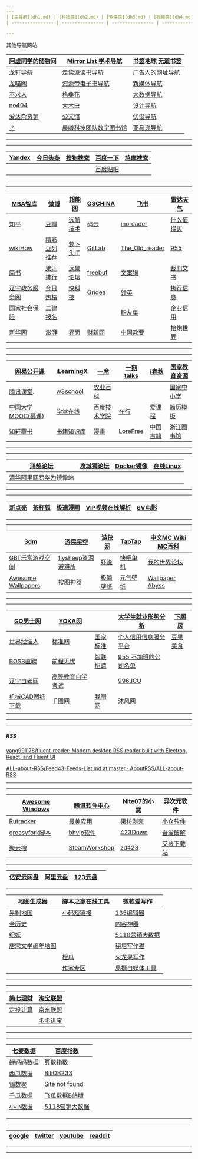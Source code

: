 ```yaml
---
---
| [主导航](dh1.md) | [科技类](dh2.md) | [软件类](dh3.md) | [视频类](dh4.md) | [? ? ?](dh4.md) |
| ---------------- | ---------------- | ---------------- | ---------------- | --------------- |

---
```


其他导航网站

| [阿虚同学的储物间](https://axutongxue.com/) | [Mirror List 学术导航](https://www.library.ac.cn/)           | [书签地球](https://www.bookmarkearth.com/)    [无道书签](https://nav.ujuji.com/) |
| ------------------------------------------- | ------------------------------------------------------------ | ------------------------------------------------------------ |
| [龙轩导航](http://ilxdh.com/)               | [走读派读书导航](http://www.zoudupai.com/)                   | [广告人的网址导航](https://www.addog.vip/)                   |
| [龙喵网](https://ailongmiao.com/)           | [资源帝电子书导航](http://shu.ziyuandi.cn/)                  | [新媒体导航](http://123.meibp.com/)                          |
| [不求人](https://www.bqrdh.com/)            | [格桑花](http://www.20009.net/)                              | [大数据导航](http://hao.199it.com/)                          |
| [no404](https://www.no404.me/)              | [大木虫](http://www.4243.net/)                               | [设计导航](https://hao.shejidaren.com/)                      |
| [爱达杂货铺](https://adzhp.cn/)             | [公文馆 ](http://gongwenguan.com/)                           | [优设导航](https://hao.uisdc.com/)                           |
| [？](dhs.md)                                | [晨曦科技团队数字图书馆](https://31sanyi.neocities.org/user.html) | [亚马逊导航](https://www.amz123.com/)                        |

---

---

| [Yandex](https://yandex.com/) | [今日头条](https://www.toutiao.com/) | [搜狗搜索](https://www.sogou.com/) | [百度一下](https://www.baidu.com/)   | [鸠摩搜索](https://www.jiumodiary.com/) |
| ----------------------------- | ------------------------------------ | ---------------------------------- | ------------------------------------ | --------------------------------------- |
|                               |                                      |                                    | [百度贴吧](https://tieba.baidu.com/) |                                         |

---

---

| [MBA智库](https://www.mbalib.com/)                           | [微博](https://weibo.com/)                                   | [超能网](https://www.expreview.com/)  | [OSCHINA](https://www.oschina.net/) | [飞书](https://www.feishu.cn/)                               | [雷达天气](http://www.weather.com.cn/radar/index.shtml?DB) |
| ------------------------------------------------------------ | ------------------------------------------------------------ | ------------------------------------- | ----------------------------------- | ------------------------------------------------------------ | ---------------------------------------------------------- |
| [知乎](https://www.zhihu.com/)                               | [豆瓣](https://www.douban.com/)                              | [远航技术](http://www.far123.com/)    | [码云](https://gitee.com/)          | [inoreader](https://92.247.181.40)                           | [什么值得买](https://www.smzdm.com/)                       |
| [wikiHow](https://zh.wikihow.com)                            | [精彩豆列推荐](https://www.douban.com/doulist/)              | [萝卜头IT](https://bbs.luobotou.org/) | [GitLab](https://about.gitlab.com/) | [The_Old_reader](https://theoldreader.com)                   | [955](https://github.com/formulahendry/955.WLB)            |
| [简书](https://www.jianshu.com/)                             | [果汁排行](http://guozhivip.com/rank/)                       | [远景论坛](https://bbs.pcbeta.com/)   | [freebuf](http://www.freebuf.com/)  | [文案狗](http://www.wenangou.com/)                           | [裁判文书](https://wenshu.court.gov.cn/)                   |
| [辽宁政务服务网](https://www.lnzwfw.gov.cn/wsbs/zrr/)        | [今日热榜](https://tophub.today/)                            | [快科技](http://rank.kkj.cn/?hddog)   | [Gridea](https://gridea.dev/)       | [领英](https://www.linkedin.com/)                            | [执行信息](http://zxgk.court.gov.cn/)                      |
| [国家社会保险](http://si.12333.gov.cn/index.jhtml?ret_url=http%3A%2F%2Fsi.12333.gov.cn%3A80%2F) | [二建报名](http://sjzg.cpta.com.cn:82/examfront/login/initLogin.htm) |                                       |                                     | [职友集](https://jobui.com/)                                 | [企业信用](http://gsxt.gdgs.gov.cn/)                       |
| [新华网](http://xinhuanet.com/)                              | [澎湃](https://www.thepaper.cn/)                             | [界面](https://www.jiemian.com/)      | [财新网](http://www.caixin.com/)    | [中国政要](http://cpc.people.com.cn/GB/64162/394696/index.html) | [枪炮世界](http://pewpewpew.work/)                         |

---

---

| [网易公开课](https://open.163.com/)               | [iLearningX](https://ilearningx.huawei.com/portal/) | [一席](https://yixi.tv/#/home)             | [一刻talks](http://www.yiketalks.com/)   | [i春秋](https://www.ichunqiu.com/)                           | [国家教育资源](https://eduyun.cn/)                           |
| ------------------------------------------------- | --------------------------------------------------- | ------------------------------------------ | ---------------------------------------- | ------------------------------------------------------------ | ------------------------------------------------------------ |
| [腾讯课堂](https://ke.qq.com/).                   | [w3school](https://www.w3school.com.cn/)            | [农业百科](https://www.nongyie.com/)       |                                          |                                                              | [国家中小学](https://www.zxx.edu.cn/)                        |
| [中国大学MOOC(慕课)](https://www.icourse163.org/) | [学堂在线](https://www.xuetangx.com/)               | [百度技术学院](http://bit.baidu.com/index) | [在行](https://www.zaih.com/)            | [爱课程](https://www.icourses.cn/home/)                      | [简历模板](https://github.com/dyweb/awesome-resume-for-chinese) |
| [知轩藏书](http://zxcs.me/)                       | [书籍知识库](https://www.zhishikoo.com/)            | [漫畫](https://mox.moe/)                   | [LoreFree](https://ebook2.lorefree.com/) | [中国古籍](http://www.nlc.cn/pcab/zy/zhgj_zyk/?utm_source=appinn.com) | [浙江图书馆](https://www.zjlib.cn/)                          |

---

---

| [鸿鹄论坛](http://bbs.hh010.com/)                            | [攻城狮论坛](http://bbs.vlan5.com/) | [Docker镜像](https://hub.daocloud.io/) | [在线Linux](https://distrotest.net/) |
| ------------------------------------------------------------ | ----------------------------------- | -------------------------------------- | ------------------------------------ |
| [清华](https://mirrors.tuna.tsinghua.edu.cn/)[阿里](https://developer.aliyun.com/mirror/)[网易](http://mirrors.163.com/)[华为](https://mirrors.huaweicloud.com/home)镜像站 |                                     |                                        |                                      |

---

---

| [新点亮](https://dianliang521.github.io/xindianliangshipin/index.html) | [茶杯狐](https://www.cupfox.com/) | [极速漫画](https://cnc.1kkk.com/) | [VIP视频在线解析](https://jiexi.bqrdh.com/) | [6V电影](http://www.66s.cc/) |
| ------------------------------------------------------------ | --------------------------------- | --------------------------------- | ------------------------------------------- | ---------------------------- |

---

---

| [3dm](https://3dmgame.com/)                   | [游民星空](https://gamersky.com/)                 | [游侠网](https://www.ali213.net/)     | [TapTap](https://www.taptap.com/)         | [中文MC Wiki](https://minecraft.fandom.com/zh/wiki/Minecraft_Wiki)  [MC百科](https://www.mcmod.cn/) |
| --------------------------------------------- | ------------------------------------------------- | ------------------------------------- | ----------------------------------------- | ------------------------------------------------------------ |
| [GBT乐赏游戏空间](http://gbtgame.ysepan.com/) | [flysheep资源避难所](http://flysheep.ysepan.com/) | [虾说](https://0day.ali213.net/)      | [快吧单机](http://pc.kuai8.com/)          | [我的世界论坛](https://www.mcbbs.net/forum.php)              |
| [Awesome Wallpapers](https://wallhaven.cc/)   | [搜图神器](https://www.logosc.cn/so/)             | [极简壁纸](https://bz.zzzmh.cn/index) | [元气壁纸](https://bizhi.cheetahfun.com/) | [Wallpaper Abyss](https://wall.alphacoders.com/?lang=Chinese) |

---

---

| [GQ男士网](https://www.gq.com.cn/)                        | [YOKA网](http://www.yoka.com/)                            |                                                       | [大学生就业形势分析](https://edu.jobui.com/major/)           | [下厨房](https://www.xiachufang.com/) |
| --------------------------------------------------------- | --------------------------------------------------------- | ----------------------------------------------------- | ------------------------------------------------------------ | ------------------------------------- |
| [世界经理人](http://www.ceconline.com/)                   | [标准网](https://www.biaozhun.org/)                       | [国家标准](https://openstd.samr.gov.cn/bzgk/gb/index) | [个人信用信息服务平台](https://ipcrs.pbccrc.org.cn/)         | [豆果美食](https://www.douguo.com/)   |
| [BOSS直聘](https://www.zhipin.com/?sid=sem_pz_sgpc_title) | [前程无忧](https://www.51job.com/)                        | [智联招聘](https://www.zhaopin.com/)                  | [955 不加班的公司名单](https://github.com/formulahendry/955.WLB) |                                       |
| [辽宁自考网](http://www.lnzk.ln.cn/)                      | [高等教育自学考试](http://zk.lnzsks.com/lnzk.wb/)         |                                                       | [996.ICU](https://github.com/996icu/996.ICU)                 |                                       |
| [机械CAD图纸下载](http://www.jxdiguo.com/jixieCADtuzhi/)  | [千图网](https://www.58pic.com/tupian/jixieCADtuzhi.html) | [我图网](https://so.ooopic.com/sousuo/3650524/)       | [沐风网](https://www.mfcad.com/tuzhi/jixieshebei/autocad/)   |                                       |
|                                                           |                                                           |                                                       |                                                              |                                       |

---

---

##### RSS

[yang991178/fluent-reader: Modern desktop RSS reader built with Electron, React, and Fluent UI](https://github.com/yang991178/fluent-reader)

[ALL-about-RSS/Feed43-Feeds-List.md at master · AboutRSS/ALL-about-RSS](https://github.com/AboutRSS/ALL-about-RSS/blob/master/Feed43-Feeds-List.md)

---

---

| [Awesome Windows](https://github.com/Awesome-Windows/Awesome) | [腾讯软件中心](https://pc.qq.com/)                    | [Nite07的小窝](https://www.nite07.com/) | [异次元软件](https://www.iplaysoft.com/)           |
| ------------------------------------------------------------ | ----------------------------------------------------- | --------------------------------------- | -------------------------------------------------- |
| [Rutracker](http://rutracker.in/)                            | [最美应用](http://zuimeia.com/)                       | [果核剥壳](https://www.ghpym.com/)      | [小众软件](http://www.appinn.com/)                 |
| [greasyfork脚本](https://greasyfork.org/zh-CN/scripts)       | [bhvip软件](http://pan.lanzou.com/u/彪煌qq1846055318) | [423Down](https://www.423down.com/)     | [吾爱破解](https://www.52pojie.cn/forum-16-1.html) |
| [聚云搜](https://jsznopi.lanzoux.com/b01h6ckzc)              | [SteamWorkshop](http://steamworkshop.download/)       | [zd423](https://www.zdfans.com/)        | [艾薇下载站](https://www.aiweibk.com/)             |

---

| [亿安云网盘](https://www.yiandrive.com/) | [阿里云盘](https://www.aliyundrive.com/) | [123云盘](https://www.123pan.com/login) |      |
| ---------------------------------------- | ---------------------------------------- | --------------------------------------- | ---- |

---

| [地图生成器](http://datav.aliyun.com/tools/atlas/#&lat=30.332329214580188&lng=106.72278672066881&zoom=3.5) | [脚本之家在线工具](http://tools.jb51.net/) | [微软爱写作](http://aimwriting.mtutor.engkoo.com/)          |
| ------------------------------------------------------------ | ------------------------------------------ | ----------------------------------------------------------- |
| [易制地图](https://www.makeamap.cn/)                         | [小码短链接](https://xiaomark.com/)        | [135编辑器](https://www.135editor.com/)                     |
| [全历史](https://www.allhistory.com/)                        |                                            | [内容神器](https://www.5ce.com/?t=zhihu&id=398193048)       |
| [纪妖](https://www.cbaigui.com/)                             |                                            | [5118营销大数据](https://www.5118.com/)                     |
| [唐宋文学编年地图](https://sou-yun.cn/PoetLifeMap.aspx)      |                                            | [秘塔写作猫](https://xiezuocat.com/#/)                      |
|                                                              | [橙瓜](http://www.chenggua.com/)           | [火龙果写作](https://web.mypitaya.com/works?bd_source=lxdh) |
|                                                              | [作家专区](https://write.qq.com/)          | [易撰自媒体工具](https://www.yizhuan5.com/work.html#1-4)    |

---

---

| [简七理财](https://www.jane7.com/)                           | [淘宝联盟](https://pub.alimama.com/)      |
| ------------------------------------------------------------ | ----------------------------------------- |
| [定投计算](http://data.eastmoney.com/money/calc/FundCalcDTSY.html) | [京东联盟](https://union.jd.com/index)    |
|                                                              | [多多进宝](https://jinbao.pinduoduo.com/) |

---

---

| [七麦数据](https://www.qimai.cn/)       | [百度指数](https://index.baidu.com/v2/index.html#/)          |
| --------------------------------------- | ------------------------------------------------------------ |
| [蝉妈妈数据](https://www.chanmama.com/) | [算数指数](https://trendinsight.oceanengine.com/arithmetic-index) |
| [西瓜数据](http://data.xiguaji.com/)    | [BiliOB233](https://www.biliob233.com/)                      |
| [镝数聚](https://www.dydata.io/)        | [Site not found](http://ob233.github.io/)                    |
| [千瓜数据](http://www.qian-gua.com/)    | [飞瓜数据B站版](http://bz.feigua.cn/?chl=zhihu)              |
| [小小数据](https://xxkol.cn/)           | [5118营销大数据](https://www.5118.com/)                      |

---

---

| [google](https://www.google.com/) | [twitter](https://twitter.com/) | [youtube](https://youtube.com/) | [readdit](http://www.reddit.com/) |
| --------------------------------- | ------------------------------- | ------------------------------- | --------------------------------- |

---

---


